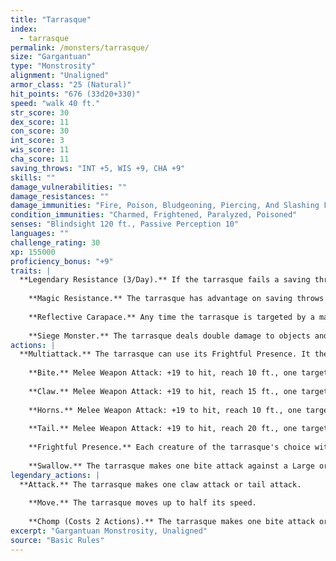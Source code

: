 ```yaml
---
title: "Tarrasque"
index:
  - tarrasque
permalink: /monsters/tarrasque/
size: "Gargantuan"
type: "Monstrosity"
alignment: "Unaligned"
armor_class: "25 (Natural)"
hit_points: "676 (33d20+330)"
speed: "walk 40 ft."
str_score: 30
dex_score: 11
con_score: 30
int_score: 3
wis_score: 11
cha_score: 11
saving_throws: "INT +5, WIS +9, CHA +9"
skills: ""
damage_vulnerabilities: ""
damage_resistances: ""
damage_immunities: "Fire, Poison, Bludgeoning, Piercing, And Slashing From Nonmagical Weapons"
condition_immunities: "Charmed, Frightened, Paralyzed, Poisoned"
senses: "Blindsight 120 ft., Passive Perception 10"
languages: ""
challenge_rating: 30
xp: 155000
proficiency_bonus: "+9"
traits: |
  **Legendary Resistance (3/Day).** If the tarrasque fails a saving throw, it can choose to succeed instead.
    
    **Magic Resistance.** The tarrasque has advantage on saving throws against spells and other magical effects.
    
    **Reflective Carapace.** Any time the tarrasque is targeted by a magic missile spell, a line spell, or a spell that requires a ranged attack roll, roll a d6. On a 1 to 5, the tarrasque is unaffected. On a 6, the tarrasque is unaffected, and the effect is reflected back at the caster as though it originated from the tarrasque, turning the caster into the target.
    
    **Siege Monster.** The tarrasque deals double damage to objects and structures.
actions: |
  **Multiattack.** The tarrasque can use its Frightful Presence. It then makes five attacks: one with its bite, two with its claws, one with its horns, and one with its tail. It can use its Swallow instead of its bite.
    
    **Bite.** Melee Weapon Attack: +19 to hit, reach 10 ft., one target. Hit: 36 (4d12 + 10) piercing damage. If the target is a creature, it is grappled (escape DC 20). Until this grapple ends, the target is restrained, and the tarrasque can't bite another target.
    
    **Claw.** Melee Weapon Attack: +19 to hit, reach 15 ft., one target. Hit: 28 (4d8 + 10) slashing damage.
    
    **Horns.** Melee Weapon Attack: +19 to hit, reach 10 ft., one target. Hit: 32 (4d10 + 10) piercing damage.
    
    **Tail.** Melee Weapon Attack: +19 to hit, reach 20 ft., one target. Hit: 24 (4d6 + 10) bludgeoning damage. If the target is a creature, it must succeed on a DC 20 Strength saving throw or be knocked prone.
    
    **Frightful Presence.** Each creature of the tarrasque's choice within 120 feet of it and aware of it must succeed on a DC 17 Wisdom saving throw or become frightened for 1 minute. A creature can repeat the saving throw at the end of each of its turns, with disadvantage if the tarrasque is within line of sight, ending the effect on itself on a success. If a creature's saving throw is successful or the effect ends for it, the creature is immune to the tarrasque's Frightful Presence for the next 24 hours.
    
    **Swallow.** The tarrasque makes one bite attack against a Large or smaller creature it is grappling. If the attack hits, the target takes the bite's damage, the target is swallowed, and the grapple ends. While swallowed, the creature is blinded and restrained, it has total cover against attacks and other effects outside the tarrasque, and it takes 56 (16d6) acid damage at the start of each of the tarrasque's turns. If the tarrasque takes 60 damage or more on a single turn from a creature inside it, the tarrasque must succeed on a DC 20 Constitution saving throw at the end of that turn or regurgitate all swallowed creatures, which fall prone in a space within 10 feet of the tarrasque. If the tarrasque dies, a swallowed creature is no longer restrained by it and can escape from the corpse by using 30 feet of movement, exiting prone.  
legendary_actions: |
  **Attack.** The tarrasque makes one claw attack or tail attack.
    
    **Move.** The tarrasque moves up to half its speed.
    
    **Chomp (Costs 2 Actions).** The tarrasque makes one bite attack or uses its Swallow.
excerpt: "Gargantuan Monstrosity, Unaligned"
source: "Basic Rules"
---
```

